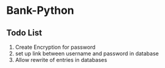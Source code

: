 # Bank-Python
## Todo List
1. Create Encryption for password
2. set up link between username and password in database
3. Allow rewrite of entries in databases
